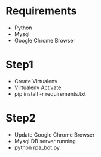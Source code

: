 # Requirements

- Python
- Mysql
- Google Chrome Browser

# Step1

- Create Virtualenv
- Virtualenv Activate
- pip install -r requirements.txt

# Step2

- Update Google Chrome Browser
- Mysql DB server running
- python rpa_bot.py
